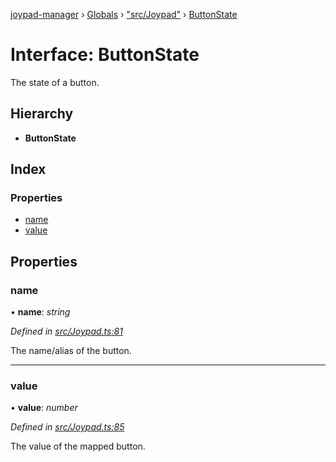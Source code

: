 [joypad-manager](../README.md) › [Globals](../globals.md) › ["src/Joypad"](../modules/_src_joypad_.md) › [ButtonState](_src_joypad_.buttonstate.md)

# Interface: ButtonState

The state of a button.

## Hierarchy

* **ButtonState**

## Index

### Properties

* [name](_src_joypad_.buttonstate.md#name)
* [value](_src_joypad_.buttonstate.md#value)

## Properties

###  name

• **name**: *string*

*Defined in [src/Joypad.ts:81](https://github.com/nvitaterna/joypad-manager/blob/6b977e7/src/Joypad.ts#L81)*

The name/alias of the button.

___

###  value

• **value**: *number*

*Defined in [src/Joypad.ts:85](https://github.com/nvitaterna/joypad-manager/blob/6b977e7/src/Joypad.ts#L85)*

The value of the mapped button.
